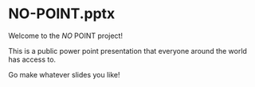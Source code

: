 # NO-POINT.pptx

Welcome to the *NO* POINT project! 

This is a public power point presentation that everyone around the world has access to. 

Go make whatever slides you like! 
